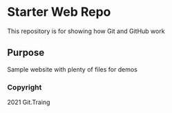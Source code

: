 # Starter Web Repo

This repository is for showing how Git and GitHub work

## Purpose

Sample website with plenty of files for demos

### Copyright
2021 Git.Traing